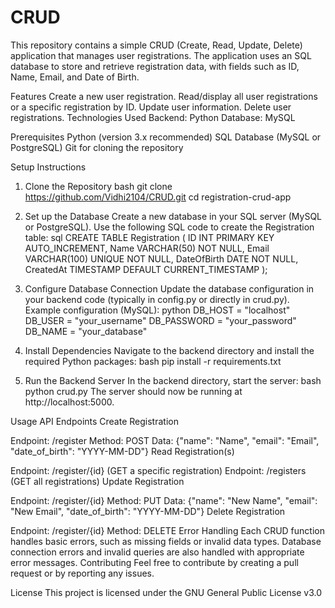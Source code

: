 # CRUD
This repository contains a simple CRUD (Create, Read, Update, Delete) application that manages user registrations. The application uses an SQL database to store and retrieve registration data, with fields such as ID, Name, Email, and Date of Birth.

Features
Create a new user registration.
Read/display all user registrations or a specific registration by ID.
Update user information.
Delete user registrations.
Technologies Used
Backend: Python 
Database: MySQL 

Prerequisites
Python (version 3.x recommended)
SQL Database (MySQL or PostgreSQL)
Git for cloning the repository

Setup Instructions

1. Clone the Repository
bash
git clone https://github.com/Vidhi2104/CRUD.git
cd registration-crud-app

2. Set up the Database
Create a new database in your SQL server (MySQL or PostgreSQL).
Use the following SQL code to create the Registration table:
sql
CREATE TABLE Registration (
    ID INT PRIMARY KEY AUTO_INCREMENT,
    Name VARCHAR(50) NOT NULL,
    Email VARCHAR(100) UNIQUE NOT NULL,
    DateOfBirth DATE NOT NULL,
    CreatedAt TIMESTAMP DEFAULT CURRENT_TIMESTAMP
);

3. Configure Database Connection
Update the database configuration in your backend code (typically in config.py or directly in crud.py).
Example configuration (MySQL):
python
DB_HOST = "localhost"
DB_USER = "your_username"
DB_PASSWORD = "your_password"
DB_NAME = "your_database"

4. Install Dependencies
Navigate to the backend directory and install the required Python packages:
bash
pip install -r requirements.txt

5. Run the Backend Server
In the backend directory, start the server:
bash
python crud.py
The server should now be running at http://localhost:5000.

Usage
API Endpoints
Create Registration

Endpoint: /register
Method: POST
Data: {"name": "Name", "email": "Email", "date_of_birth": "YYYY-MM-DD"}
Read Registration(s)

Endpoint: /register/{id} (GET a specific registration)
Endpoint: /registers (GET all registrations)
Update Registration

Endpoint: /register/{id}
Method: PUT
Data: {"name": "New Name", "email": "New Email", "date_of_birth": "YYYY-MM-DD"}
Delete Registration

Endpoint: /register/{id}
Method: DELETE
Error Handling
Each CRUD function handles basic errors, such as missing fields or invalid data types.
Database connection errors and invalid queries are also handled with appropriate error messages.
Contributing
Feel free to contribute by creating a pull request or by reporting any issues.

License 
This project is licensed under the GNU General Public License v3.0
